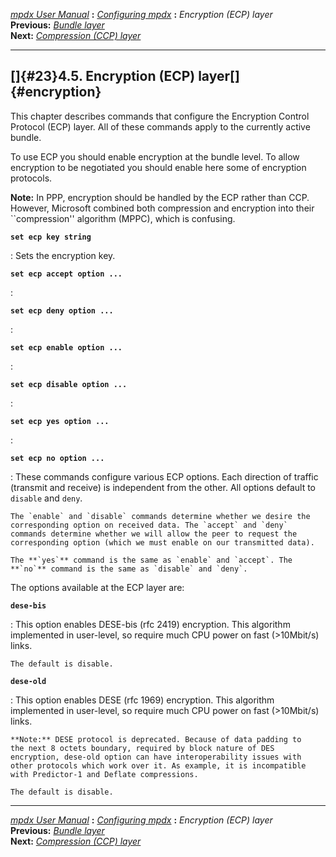 [*mpdx User Manual*](README.md) **:** [*Configuring mpdx*](mpd17.md)
**:** *Encryption (ECP) layer*\
**Previous:** [*Bundle layer*](mpd22.md)\
**Next:** [*Compression (CCP) layer*](mpd24.md)

------------------------------------------------------------------------

## []{#23}4.5. Encryption (ECP) layer[]{#encryption}

This chapter describes commands that configure the Encryption Control
Protocol (ECP) layer. All of these commands apply to the currently
active bundle.

To use ECP you should enable encryption at the bundle level. To allow
encryption to be negotiated you should enable here some of encryption
protocols.

**Note:** In PPP, encryption should be handled by the ECP rather than
CCP. However, Microsoft combined both compression and encryption into
their \`\`compression\'\' algorithm (MPPC), which is confusing.

**`set ecp key string `**

:   Sets the encryption key.

**`set ecp accept option ... `**

:   

**`set ecp deny option ... `**

:   

**`set ecp enable option ... `**

:   

**`set ecp disable option ... `**

:   

**`set ecp yes option ... `**

:   

**`set ecp no option ... `**

:   These commands configure various ECP options. Each direction of
    traffic (transmit and receive) is independent from the other. All
    options default to `disable` and `deny`.

    The `enable` and `disable` commands determine whether we desire the
    corresponding option on received data. The `accept` and `deny`
    commands determine whether we will allow the peer to request the
    corresponding option (which we must enable on our transmitted data).

    The **`yes`** command is the same as `enable` and `accept`. The
    **`no`** command is the same as `disable` and `deny`.

The options available at the ECP layer are:

**`dese-bis`**

:   This option enables DESE-bis (rfc 2419) encryption. This algorithm
    implemented in user-level, so require much CPU power on fast
    (\>10Mbit/s) links.

    The default is disable.

**`dese-old`**

:   This option enables DESE (rfc 1969) encryption. This algorithm
    implemented in user-level, so require much CPU power on fast
    (\>10Mbit/s) links.

    **Note:** DESE protocol is deprecated. Because of data padding to
    the next 8 octets boundary, required by block nature of DES
    encryption, dese-old option can have interoperability issues with
    other protocols which work over it. As example, it is incompatible
    with Predictor-1 and Deflate compressions.

    The default is disable.

------------------------------------------------------------------------

[*mpdx User Manual*](README.md) **:** [*Configuring mpdx*](mpd17.md)
**:** *Encryption (ECP) layer*\
**Previous:** [*Bundle layer*](mpd22.md)\
**Next:** [*Compression (CCP) layer*](mpd24.md)
